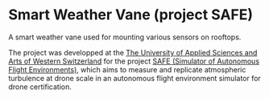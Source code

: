 # Smart Weather Vane (project SAFE)
A smart weather vane used for mounting various sensors on rooftops.

The project was developped at the [The University of Applied Sciences and Arts of Western Switzerland](https://www.hesge.ch/hepia/groupe/aero-nautique-spatiale) for the project [SAFE (Simulator of Autonomous Flight Environments)](https://www.hesge.ch/hepia/recherche-developpement/projets-recherche/safe-0), which aims to measure and replicate atmospheric turbulence at drone scale in an autonomous flight environment simulator for drone certification.
